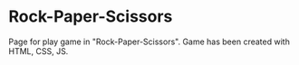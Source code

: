 # Rock-Paper-Scissors
Page for play game in "Rock-Paper-Scissors". Game has been created with HTML, CSS, JS.
